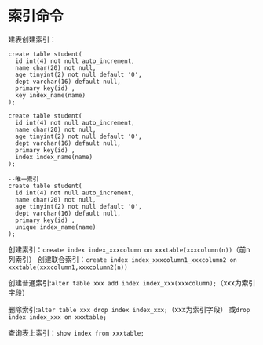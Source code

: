 # 索引命令
建表创建索引：
```
create table student(
  id int(4) not null auto_increment,
  name char(20) not null,
  age tinyint(2) not null default '0',
  dept varchar(16) default null,
  primary key(id) ,
  key index_name(name)
);

create table student(
  id int(4) not null auto_increment,
  name char(20) not null,
  age tinyint(2) not null default '0',
  dept varchar(16) default null,
  primary key(id) ,
  index index_name(name)
);

--唯一索引
create table student(
  id int(4) not null auto_increment,
  name char(20) not null,
  age tinyint(2) not null default '0',
  dept varchar(16) default null,
  primary key(id) ,
  unique index_name(name)
);
```
创建索引：`create index index_xxxcolumn on xxxtable(xxxcolumn(n))`（前n列索引）
创建联合索引：`create index index_xxxcolumn1_xxxcolumn2 on xxxtable(xxxcolumn1,xxxcolumn2(n))`

创建普通索引:`alter table xxx add index index_xxx(xxxcolumn);`（xxx为索引字段）

删除索引:`alter table xxx drop index index_xxx;`（xxx为索引字段）
      或`drop index index_xxx on xxxtable;`

查询表上索引：`show index from xxxtable;`

